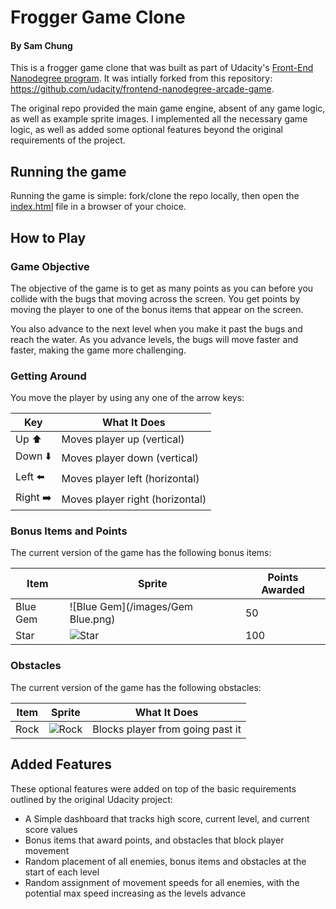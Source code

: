 Frogger Game Clone
===============================
#### By Sam Chung

This is a frogger game clone that was built as part of Udacity's [Front-End Nanodegree program](https://www.udacity.com/course/front-end-web-developer-nanodegree--nd001). It was intially forked 
from this repository: https://github.com/udacity/frontend-nanodegree-arcade-game.

The original repo provided the main game engine, absent of any game logic, as well as example sprite images. I implemented all the necessary game logic, as well as 
added some optional features beyond the original requirements of the project.

## Running the game
Running the game is simple: fork/clone the repo locally, then open the [index.html](index.html) file in a browser of your choice.

## How to Play

### Game Objective
The objective of the game is to get as many points as you can before you collide with the bugs that moving across the screen. 
You get points by moving the player to one of the bonus items that appear on the screen.

You also advance to the next level when you make it past the bugs and reach the water. As you advance levels, the bugs will move faster and faster, making the game more challenging.

### Getting Around
You move the player by using any one of the arrow keys:

Key | What It Does
--- | ------------
Up      :arrow_up: | Moves player up (vertical)
Down    :arrow_down: | Moves player down (vertical)
Left    :arrow_left: | Moves player left (horizontal)
Right   :arrow_right: | Moves player right (horizontal)

### Bonus Items and Points
The current version of the game has the following bonus items:

Item | Sprite | Points Awarded
---- | ------ | --------------
Blue Gem | ![Blue Gem](/images/Gem Blue.png) | 50
Star | ![Star](/images/Star.png) | 100

### Obstacles
The current version of the game has the following obstacles:

Item | Sprite | What It Does
---- | ------ | ------------
Rock | ![Rock](images/Rock.png) | Blocks player from going past it

## Added Features
These optional features were added on top of the basic requirements outlined by the original Udacity project:

* A Simple dashboard that tracks high score, current level, and current score values
* Bonus items that award points, and obstacles that block player movement
* Random placement of all enemies, bonus items and obstacles at the start of each level
* Random assignment of movement speeds for all enemies, with the potential max speed increasing as the levels advance

